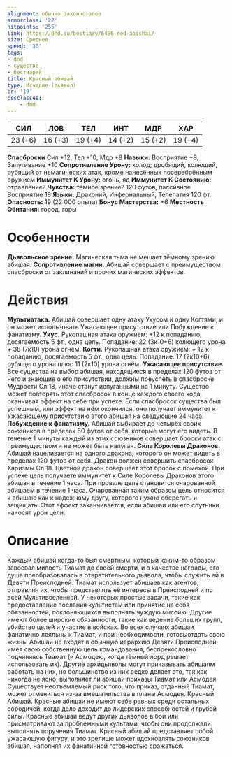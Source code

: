 ```yaml
---
alignment: обычно законно-злое
armorclass: '22'
hitpoints: '255'
link: https://dnd.su/bestiary/6456-red-abishai/
size: Среднее
speed: '30'
tags:
- dnd
- существо
- бестиарий
title: Красный абишай
type: Исчадие (дьявол)
cr: '19'
cssclasses:
    - dnd
---
```



| СИЛ | ЛОВ | ТЕЛ | ИНТ | МДР | ХАР |
|---|---|---|---|---|---|
| 23 (+6) | 16 (+3) | 19 (+4) | 14 (+2) | 15 (+2) | 19 (+4) |
**Спасброски** Сил +12, Тел +10, Мдр +8
**Навыки:** Восприятие +8, Запугивание +10
**Сопротивление Урону:** холод; дробящий, колющий, рубящий от немагических атак, кроме нанесённых посеребрённым оружием
**Иммунитет К Урону:** огонь, яд
**Иммунитет К Состоянию:** отравление?
**Чувства:** тёмное зрение? 120 футов, пассивное Восприятие 18
**Языки:** Драконий, Инфернальный, Телепатия 120 фт.
**Опасность:** 19 (22 000 опыта)
**Бонус Мастерства:** +6
**Местность Обитания:** город, горы


# Особенности
**Дьявольское зрение.** Магическая тьма не мешает тёмному зрению абишая.
**Сопротивление магии.** Абишай совершает с преимуществом спасброски от заклинаний и прочих магических эффектов.


# Действия
**Мультиатака.** Абишай совершает одну атаку Укусом и одну Когтями, и он может использовать Ужасающее присутствие или Побуждение к фанатизму.
**Укус.** Рукопашная атака оружием: +12 к попаданию, досягаемость 5 фт., одна цель. Попадание: 22 (3к10+6) колющего урона + 38 (7к10) урона огнём.
**Когти.** Рукопашная атака оружием: + 12 к попаданию, досягаемость 5 фт., одна цель. Попадание: 17 (2к10+6) рубящего урона плюс 11 (2к10) урона огнём.
**Ужасающее присутствие.** Все существа на выбор абишая, находящиеся в пределах 120 футов от него и знающие о его присутствии, должны преуспеть в спасброске Мудрости Сл 18, иначе станут испуганными на 1 минуту. Существо может повторять этот спасбросок в конце каждого своего хода, оканчивая эффект на себе при успехе. Если спасбросок существа был успешным, или эффект на нём окончился, оно получает иммунитет к Ужасающему присутствию этого абишая на следующие 24 часа.
**Побуждение к фанатизму.** Абишай выбирает до четырёх своих союзников в пределах 60 футов от себя, которые могут его видеть. В течение 1 минуты каждый из этих союзников совершает броски атак с преимуществом и не может быть напуган.
**Сила Королевы Драконов.** Абишай нацеливается на одного дракона, которого он может видеть в пределах 120 футов от себя. Дракон должен совершить спасбросок Харизмы Сл 18. Цветной дракон совершает этот бросок с помехой. При успехе цель получаете иммунитет к Силе Королевы Драконов этого абишая в течение 1 часа. При провале цель становится очарованной абишаем в течение 1 часа. Очарованная таким образом цель относится к абишаю как к надежному другу, которого нужно оберегать и защищать. Этот эффект заканчивается, если абишай или его спутники наносят урон цели.


# Описание
Каждый абишай когда-то был смертным, который каким-то образом завоевал милость Тиамат до своей смерти, и в качестве награды, его душа преобразовалась в отвратительного дьявола, чтобы служить ей в Девяти Преисподней. Тиамат использует абишаев как агентов, отправляя их, чтобы представлять её интересы в Преисподней и по всей Мультивселенной. У некоторых простые задачи, такие как предоставление послания культистам или принятие на себя обязанностей, поклоняющихся выполнять чуждую миссию. Другие имеют более широкие обязанности, такие как ведение больших групп, убийство целей и участие в войсках. Во всех случаях абишаи фанатично лояльны к Тиамат, и при необходимости, готовыотдать свою жизнь. Абишаи не входят в обычную иерархию Девяти Преисподней, имея свою собственную цепь командования, беспрекословно подчиняясь Тиамат (и Асмодею, когда тёмный лорд решает использовать их). Другие архидьяволы могут приказывать абишаям работать на них, но большинство из них редко делает это, так как никогда не ясно, выполняет ли абишай приказы Тиамат или Асмодея. Существует неотъемлемый риск того, что приказ, отданный Тиамат, может отмениться из-за вмешательства в планы Асмодея. Красный Абишай. Красные абишаи не имеют себе равных среди остальных сородичей, когда дело доходит до лидерских способностей и грубой силы. Красные абишаи ведут других дьяволов в бой или присматривают за проблемными культами, чтобы они продолжали выполнять поручения Тиамат. Красный абишай представляет собой ужасающую фигуру, и это зрелище может вдохновлять союзников абишая, наполняя их фанатичной готовностью сражаться.